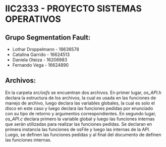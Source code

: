 # IIC2333 - PROYECTO SISTEMAS OPERATIVOS

## Grupo Segmentation Fault:
* Lothar Droppelmann - 18636578
* Catalina Garrido - 16624513
* Daniela Oteiza - 16206983
* Fernando Vega - 16624890

## Archivos:
En la carpeta *src/osfs* se encuentran dos archivos. En primer lugar, *os_API.h* declara la estructura de los archivos, la cual es usada en las funciones de manejo de archivo, luego declara las variables globales, la cual es solo el disco en este caso y luego declara las funciones pedidas por enunciado con su tipo de retorno y argumentos correspondientes. En segundo lugar, *os_API.c* declara primero la variable global y luego las funciones internas que serán utilizadas para realizar las funciones pedidas. Se declaran en primera instancia las funciones de osFile y luego las internas de la API. Luego, se definen las funciones pedidas y al final del documento de definen las funciones internas. 


